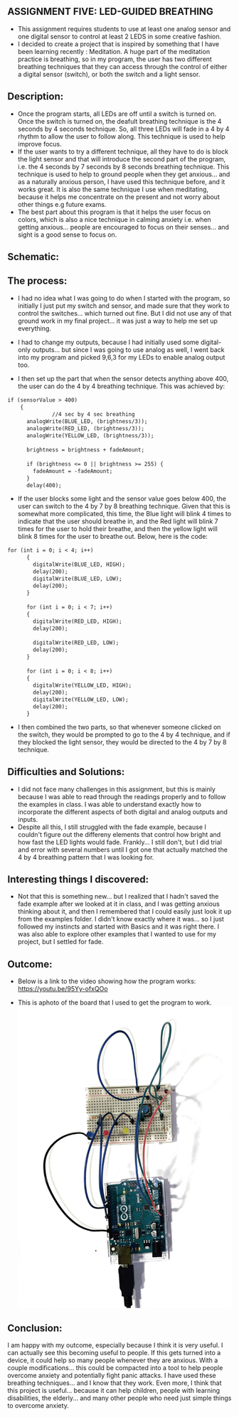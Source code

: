 ## ASSIGNMENT FIVE: LED-GUIDED BREATHING
- This assignment requires students to use at least one analog sensor and one digital sensor to control at least 2 LEDS in some creative fashion.
- I decided to create a project that is inspired by something that I have been learning recently : Meditation. A huge part of the meditation practice is breathing, so in my program, the user has two different breathing techniques that they can access through the control of either a digital sensor (switch), or both the switch and a light sensor.  

## Description:
- Once the program starts, all LEDs are off until a switch is turned on. Once the switch is turned on, the deafult breathing technique is the 4 seconds by 4 seconds technique. So, all three LEDs will fade in a 4 by 4 rhythm to allow the user to follow along. This technique is used to help improve focus. 
- If the user wants to try a different technique, all they have to do is block the light sensor and that will introduce the second part of the program, i.e. the 4 seconds by 7 seconds by 8 seconds breathing technique. This technique is used to help to ground people when they get anxious... and as a naturally anxious person, I have used this technique before, and it works great. It is also the same technique I use when meditating, because it helps me concentrate on the present and not worry about other things e.g future exams. 
- The best part about this program is that it helps the user focus on colors, which is also a nice technique in calming anxiety i.e. when getting anxious... people are encouraged to focus on their senses... and sight is a good sense to focus on. 

## Schematic:

## The process:
- I had no idea what I was going to do when I started with the program, so initially I just put my switch and sensor, and made sure that they work to control the switches... which turned out fine. But I did not use any of that ground work in my final project... it was just a way to help me set up everything.

- I had to change my outputs, because I had initially used some digital-only outputs... but since I was going to use analog as well, I went back into my program and picked 9,6,3 for my LEDs to enable analog output too.

- I then set up the part that when the sensor detects anything above 400, the user can do the 4 by 4 breathing technique. This was achieved by:
```Arduino
if (sensorValue > 400)
    {
              //4 sec by 4 sec breathing
      analogWrite(BLUE_LED, (brightness/3));
      analogWrite(RED_LED, (brightness/3));
      analogWrite(YELLOW_LED, (brightness/3));

      brightness = brightness + fadeAmount;

      if (brightness <= 0 || brightness >= 255) {
        fadeAmount = -fadeAmount;
      }
      delay(400); 
```

- If the user blocks some light and the sensor value goes below 400, the user can switch to the 4 by 7 by 8 breathing technique. Given that this is somewhat more complicated, this time, the Blue light will blink 4 times to indicate that the user should breathe in, and the Red light will blink 7 times for the user to hold their breathe, and then the yellow light will blink 8 times for the user to breathe out. Below, here is the code:
```Arduino
for (int i = 0; i < 4; i++)
      {
        digitalWrite(BLUE_LED, HIGH);
        delay(200);
        digitalWrite(BLUE_LED, LOW);
        delay(200);
      }

      for (int i = 0; i < 7; i++)
      {
        digitalWrite(RED_LED, HIGH);
        delay(200);
        
        digitalWrite(RED_LED, LOW);
        delay(200);
      }

      for (int i = 0; i < 8; i++)
      {
        digitalWrite(YELLOW_LED, HIGH);
        delay(200);
        digitalWrite(YELLOW_LED, LOW);
        delay(200);
      }

```
- I then combined the two parts, so that whenever someone clicked on the switch, they would be prompted to go to the 4 by 4 technique, and if they blocked the light sensor, they would be directed to the 4 by 7 by 8 technique.

## Difficulties and Solutions:
- I did not face many challenges in this assignment, but this is mainly because I was able to read through the readings properly and to follow the examples in class. I was able to understand exactly how to incorporate the different aspects of both digital and analog outputs and inputs. 
- Despite all this, I still struggled with the fade example, because I couldn't figure out the differeny elements that control how bright and how fast the LED lights would fade. Frankly... I still don't, but I did trial and error with several numbers until I got one that actually matched the 4 by 4 breathing pattern that I was looking for.

## Interesting things I discovered:
- Not that this is something new... but I realized that I hadn't saved the fade example after we looked at it in class, and I was getting anxious thinking about it, and then I remembered that I could easily just look it up from the examples folder. I didn't know exactly where it was... so I just followed my instincts and started with Basics and it was right there. I was also able to explore other examples that I wanted to use for my project, but I settled for fade.

## Outcome:
 - Below is a link to the video showing how the program works: https://youtu.be/95Yy-ofxQOo

 - This is aphoto of the board that I used to get the program to work.
 ![](Media/NeldaJohn-board5.png) 
 
## Conclusion:
I am happy with my outcome, especially because I think it is very useful. I can actually see this becoming useful to people. If this gets turned into a device, it could help so many people whenever they are anxious. With a couple modifications... this could be compacted into a tool to help people overcome anxiety and potentially fight panic attacks. I have used these breathing techniques... and I know that they work. Even more, I think that this project is useful... because it can help children, people with learning disabilities, the elderly... and many other people who need just simple things to overcome anxiety.


